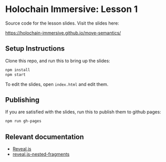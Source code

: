 # Holochain Immersive: Lesson 1

Source code for the lesson slides. Visit the slides here:

https://holochain-immersive.github.io/move-semantics/

## Setup Instructions

Clone this repo, and run this to bring up the slides:

```bash
npm install
npm start
```

To edit the slides, open `index.html` and edit them.

## Publishing

If you are satisfied with the slides, run this to publish them to github pages:

```bash
npm run gh-pages
```

## Relevant documentation

- [Reveal.js](https://revealjs.com/)
- [reveal.js-nested-fragments](https://www.npmjs.com/package/reveal.js-nested-fragments)